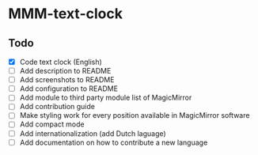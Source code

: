# MMM-text-clock

## Todo
- [x] Code text clock (English)
- [ ] Add description to README
- [ ] Add screenshots to README
- [ ] Add configuration to README
- [ ] Add module to third party module list of MagicMirror
- [ ] Add contribution guide
- [ ] Make styling work for every position available in MagicMirror software
- [ ] Add compact mode
- [ ] Add internationalization (add Dutch laguage)
- [ ] Add documentation on how to contribute a new language
